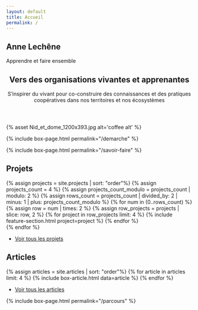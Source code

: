 ```yaml
---
layout: default
title: Accueil
permalink: /
---
```



<section id="banner">
  <h2>Anne Lechêne</h2>
  <p>Apprendre et faire ensemble</p>
</section>

<!-- Main -->
<section id="main" class="container">
  <!-- En-tête -->
  <section class="box special">
    <header class="major">
      <h2>Vers des organisations vivantes et apprenantes</h2>
      <p>S’inspirer du vivant pour co-construire des connaissances et des pratiques coopératives dans nos territoires et nos écosystèmes</p>
    </header>
    <span class="image featured">
    {% asset Nid_et_dome_1200x393.jpg alt='coffee alt' %}
    </span>
  </section>


  <!-- Section démarche -->
  {% include box-page.html permalink="/demarche" %}

  <!-- Section savoir-faire -->
  {% include box-page.html permalink="/savoir-faire" %}

  <!-- Section projets -->
  <section class="box special features projects-box">
    <h2>Projets</h2>
  {% assign projects = site.projects | sort: "order"%}
  {% assign projects_count = 4 %}
  {% assign projects_count_modulo = projects_count | modulo: 2 %}
  {% assign rows_count = projects_count | divided_by: 2 | minus: 1 | plus: projects_count_modulo %}
  {% for num in (0..rows_count) %}
    <div class="features-row">
    {% assign row = num | times: 2 %}
    {% assign row_projects = projects | slice: row, 2 %}
    {% for project in row_projects limit: 4 %}
      {% include feature-section.html project=project %}
    {% endfor %}
    </div>
  {% endfor %}
  </section>

  <ul class="actions special">
    <li><a href="{{ "/projets" | relative_url }}" class="button">Voir tous les projets</a></li>
  </ul>

  <!-- Section articles -->
  <h2>Articles</h2>
  <div class="row">
    {% assign articles = site.articles | sort: "order"%}
    {% for article in articles limit: 4 %}
      {% include box-article.html data=article %}
    {% endfor %}
  </div>

  <ul class="actions special">
    <li><a href="{{ "/articles" | relative_url }}" class="button">Voir tous les articles</a></li>
  </ul>

<!-- Section parcours -->
{% include box-page.html permalink="/parcours" %}



</section>